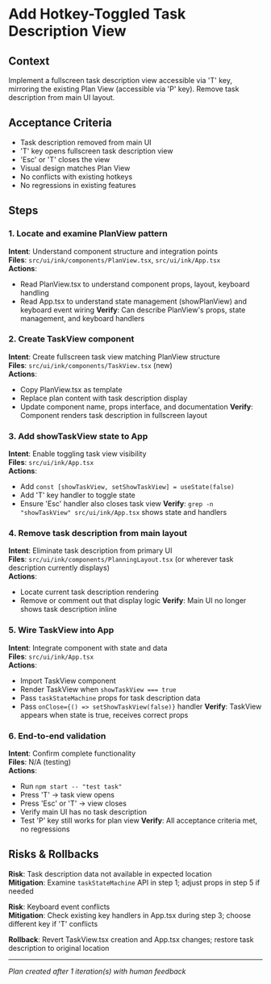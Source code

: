 # Add Hotkey-Toggled Task Description View

## Context

Implement a fullscreen task description view accessible via 'T' key, mirroring the existing Plan View (accessible via 'P' key). Remove task description from main UI layout.

## Acceptance Criteria

- Task description removed from main UI
- 'T' key opens fullscreen task description view
- 'Esc' or 'T' closes the view
- Visual design matches Plan View
- No conflicts with existing hotkeys
- No regressions in existing features

## Steps

### 1. Locate and examine PlanView pattern
**Intent**: Understand component structure and integration points  
**Files**: `src/ui/ink/components/PlanView.tsx`, `src/ui/ink/App.tsx`  
**Actions**:
- Read PlanView.tsx to understand component props, layout, keyboard handling
- Read App.tsx to understand state management (showPlanView) and keyboard event wiring
**Verify**: Can describe PlanView's props, state management, and keyboard handlers

### 2. Create TaskView component
**Intent**: Create fullscreen task view matching PlanView structure  
**Files**: `src/ui/ink/components/TaskView.tsx` (new)  
**Actions**:
- Copy PlanView.tsx as template
- Replace plan content with task description display
- Update component name, props interface, and documentation
**Verify**: Component renders task description in fullscreen layout

### 3. Add showTaskView state to App
**Intent**: Enable toggling task view visibility  
**Files**: `src/ui/ink/App.tsx`  
**Actions**:
- Add `const [showTaskView, setShowTaskView] = useState(false)`
- Add 'T' key handler to toggle state
- Ensure 'Esc' handler also closes task view
**Verify**: `grep -n "showTaskView" src/ui/ink/App.tsx` shows state and handlers

### 4. Remove task description from main layout
**Intent**: Eliminate task description from primary UI  
**Files**: `src/ui/ink/components/PlanningLayout.tsx` (or wherever task description currently displays)  
**Actions**:
- Locate current task description rendering
- Remove or comment out that display logic
**Verify**: Main UI no longer shows task description inline

### 5. Wire TaskView into App
**Intent**: Integrate component with state and data  
**Files**: `src/ui/ink/App.tsx`  
**Actions**:
- Import TaskView component
- Render TaskView when `showTaskView === true`
- Pass `taskStateMachine` props for task description data
- Pass `onClose={() => setShowTaskView(false)}` handler
**Verify**: TaskView appears when state is true, receives correct props

### 6. End-to-end validation
**Intent**: Confirm complete functionality  
**Files**: N/A (testing)  
**Actions**:
- Run `npm start -- "test task"`
- Press 'T' → task view opens
- Press 'Esc' or 'T' → view closes
- Verify main UI has no task description
- Test 'P' key still works for plan view
**Verify**: All acceptance criteria met, no regressions

## Risks & Rollbacks

**Risk**: Task description data not available in expected location  
**Mitigation**: Examine `taskStateMachine` API in step 1; adjust props in step 5 if needed

**Risk**: Keyboard event conflicts  
**Mitigation**: Check existing key handlers in App.tsx during step 3; choose different key if 'T' conflicts

**Rollback**: Revert TaskView.tsx creation and App.tsx changes; restore task description to original location

---
_Plan created after 1 iteration(s) with human feedback_
